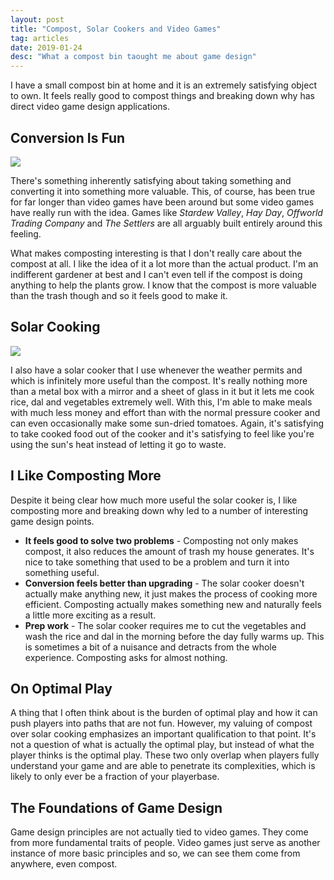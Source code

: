 ```yaml
---
layout: post
title: "Compost, Solar Cookers and Video Games"
tag: articles
date: 2019-01-24
desc: "What a compost bin taought me about game design"
---
```



I have a small compost bin at home and it is an extremely satisfying object to own. It feels really good to compost things and breaking down why has direct video game design applications.

## Conversion Is Fun
<img src="/blogImages/compostBin.jpeg">

There's something inherently satisfying about taking something and converting it into something more valuable. This, of course, has been true for far longer than video games have been around but some video games have really run with the idea. Games like *Stardew Valley*, *Hay Day*, *Offworld Trading Company* and *The Settlers* are all arguably built entirely around this feeling.


What makes composting interesting is that I don't really care about the compost at all. I like the idea of it a lot more than the actual product. I'm an indifferent gardener at best and I can't even tell if the compost is doing anything to help the plants grow. I know that the compost is more valuable than the trash though and so it feels good to make it.

## Solar Cooking
<img src="/blogImages/solarCooker.jpeg" />

I also have a solar cooker that I use whenever the weather permits and which is infinitely more useful than the compost. It's really nothing more than a metal box with a mirror and a sheet of glass in it but it lets me cook rice, dal and vegetables extremely well. With this, I'm able to make meals with much less money and effort than with the normal pressure cooker and can even occasionally make some sun-dried tomatoes. Again, it's satisfying to take cooked food out of the cooker and it's satisfying to feel like you're using the sun's heat instead of letting it go to waste.

## I Like Composting More

Despite it being clear how much more useful the solar cooker is, I like composting more and breaking down why led to a number of interesting game design points.
- <b>It feels good to solve two problems</b> - Composting not only makes compost, it also reduces the amount of trash my house generates. It's nice to take something that used to be a problem and turn it into something useful.
- <b>Conversion feels better than upgrading</b> - The solar cooker doesn't actually make anything new, it just makes the process of cooking more efficient. Composting actually makes something new and naturally feels a little more exciting as a result.
- <b>Prep work</b> - The solar cooker requires me to cut the vegetables and wash the rice and dal in the morning before the day fully warms up. This is sometimes a bit of a nuisance and detracts from the whole experience. Composting asks for almost nothing.


## On Optimal Play

A thing that I often think about is the burden of optimal play and how it can push players into paths that are not fun. However, my valuing of compost over solar cooking emphasizes an important qualification to that point. It's not a question of what is actually the optimal play, but instead of what the player thinks is the optimal play. These two only overlap when players fully understand your game and are able to penetrate its complexities, which is likely to only ever be a fraction of your playerbase.

## The Foundations of Game Design

Game design principles are not actually tied to video games. They come from more fundamental traits of people. Video games just serve as another instance of more basic principles and so, we can see them come from anywhere, even compost.

